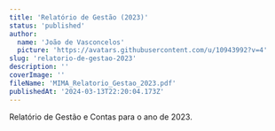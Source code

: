 ```yaml
---
title: 'Relatório de Gestão (2023)'
status: 'published'
author:
  name: 'João de Vasconcelos'
  picture: 'https://avatars.githubusercontent.com/u/10943992?v=4'
slug: 'relatorio-de-gestao-2023'
description: ''
coverImage: ''
fileName: 'MIMA_Relatorio_Gestao_2023.pdf'
publishedAt: '2024-03-13T22:20:04.173Z'
---
```


Relatório de Gestão e Contas para o ano de 2023.